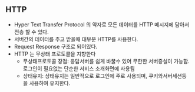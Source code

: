 ## HTTP
- Hyper Text Transfer Protocol 의 약자로 모든 데이터를 HTTP 메시지에 담아서 전송 할 수 있다.
- 서버간의 데이터를 주고 받을때 대부분 HTTP를 사용한다.
- Request Response 구조로 되어있다.
- HTTP 는 무상태 프로토콜을 지향한다
  - 무상태프로토콜 장점: 응답서버를 쉽게 바꿀수 있어 무한한 서버증실이 가능함.  로그인이 필요없는 단순한 서비스 소개화면에 사용됨
  - 상태유지: 상태유지는 일반적으로 로그인에 주로 사용되며, 쿠키와서버세션등을 사용하여 유지한다. 
